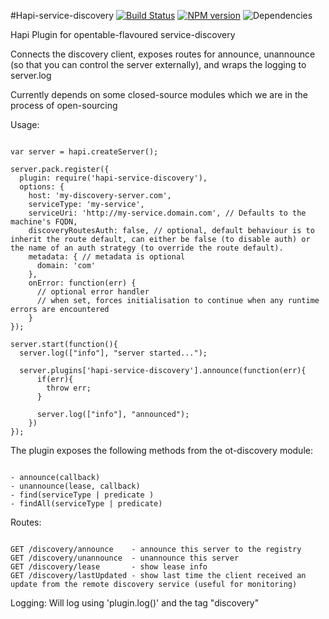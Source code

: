 #Hapi-service-discovery
[![Build Status](https://travis-ci.org/opentable/hapi-service-discovery.png?branch=master)](https://travis-ci.org/opentable/hapi-service-discovery) [![NPM version](https://badge.fury.io/js/hapi-service-discovery.png)](http://badge.fury.io/js/hapi-service-discovery) ![Dependencies](https://david-dm.org/opentable/hapi-service-discovery.png)

Hapi Plugin for opentable-flavoured service-discovery 

Connects the discovery client, exposes routes for announce, unannounce (so that you can control the server externally), and wraps the logging to server.log

Currently depends on some closed-source modules which we are in the process of open-sourcing

Usage:

```

var server = hapi.createServer();

server.pack.register({
  plugin: require('hapi-service-discovery'),
  options: {
    host: 'my-discovery-server.com',
    serviceType: 'my-service',
    serviceUri: 'http://my-service.domain.com', // Defaults to the machine's FQDN,
    discoveryRoutesAuth: false, // optional, default behaviour is to inherit the route default, can either be false (to disable auth) or the name of an auth strategy (to override the route default).
    metadata: { // metadata is optional
      domain: 'com'
    }, 
    onError: function(err) {
      // optional error handler
      // when set, forces initialisation to continue when any runtime errors are encountered
    }
});

server.start(function(){
  server.log(["info"], "server started...");

  server.plugins['hapi-service-discovery'].announce(function(err){
      if(err){
        throw err;
      }

      server.log(["info"], "announced");
    })
});

```

The plugin exposes the following methods from the ot-discovery module:

```

- announce(callback)
- unannounce(lease, callback)
- find(serviceType | predicate )
- findAll(serviceType | predicate)

```

Routes:

```

GET /discovery/announce    - announce this server to the registry
GET /discovery/unannounce  - unannounce this server
GET /discovery/lease       - show lease info
GET /discovery/lastUpdated - show last time the client received an update from the remote discovery service (useful for monitoring)

```

Logging: Will log using 'plugin.log()' and the tag "discovery"
